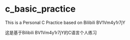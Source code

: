 # c_basic_practice

This is a Personal C Practice based on Bilibili BV1Vm4y1r7jY

这是基于Bilibili BV1Vm4y1r7jY的C语言个人练习

